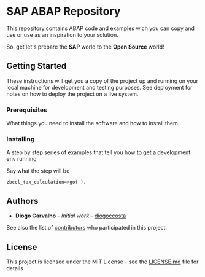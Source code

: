 # SAP ABAP Repository

This repository contains ABAP code and examples wich you can copy and use or use as an inspiration to your solution.

So, get let's prepare the <b>SAP</b> world to the <b>Open Source</b> world!

## Getting Started

These instructions will get you a copy of the project up and running on your local machine for development and testing purposes. See deployment for notes on how to deploy the project on a live system.

### Prerequisites

What things you need to install the software and how to install them



### Installing

A step by step series of examples that tell you how to get a development env running

Say what the step will be

```abap
zbccl_tax_calculation=>go( ).
```


## Authors

* **Diogo Carvalho** - *Initial work* - [diogoccosta](https://github.com/diogoccosta)

See also the list of [contributors](https://github.com/your/project/contributors) who participated in this project.

## License

This project is licensed under the MIT License - see the [LICENSE.md](LICENSE.md) file for details
